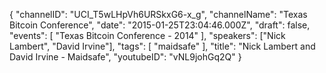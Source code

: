 {
    "channelID": "UCI_T5wLHpVh6URSkxG6-x_g",
    "channelName": "Texas Bitcoin Conference",
    "date": "2015-01-25T23:04:46.000Z",
    "draft": false,
    "events": [
        "Texas Bitcoin Conference - 2014"
    ],
    "speakers": ["Nick Lambert", "David Irvine"],
    "tags": [
        "maidsafe"
    ],
    "title": "Nick Lambert and David Irvine - Maidsafe",
    "youtubeID": "vNL9johGq2Q"
}
